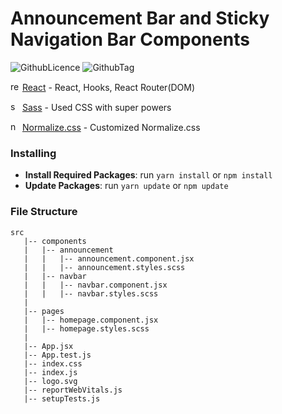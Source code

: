 # Announcement Bar and Sticky Navigation Bar Components

![GithubLicence](https://img.shields.io/github/license/damlakoksal/announcement-navbar-react)
![GithubTag](https://img.shields.io/github/v/tag/damlakoksal/announcement-navbar-react)

<img src="https://cdn.jsdelivr.net/npm/simple-icons@3.0.1/icons/react.svg" alt="reactjs" height="15" width="15" />&nbsp;[React](http://reactjs.org) - React, Hooks, React Router(DOM)

<img src="https://cdn.jsdelivr.net/npm/simple-icons@3.0.1/icons/sass.svg" alt="sass" height="15" width="15" />&nbsp;[Sass](https://sass-lang.com) - Used CSS with super powers

<img src="https://necolas.github.io/normalize.css/logo.svg" alt="normalizecss" height="15" width="15" />&nbsp;[Normalize.css](https://necolas.github.io/normalize.css/) - Customized Normalize.css

### Installing

- **Install Required Packages**: run `yarn install` or `npm install`
- **Update Packages**: run `yarn update` or `npm update`

### File Structure

```
src
   |-- components
   |   |-- announcement
   |   |   |-- announcement.component.jsx
   |   |   |-- announcement.styles.scss
   |   |-- navbar
   |   |   |-- navbar.component.jsx
   |   |   |-- navbar.styles.scss
   |
   |-- pages
   |   |-- homepage.component.jsx
   |   |-- homepage.styles.scss
   |
   |-- App.jsx
   |-- App.test.js
   |-- index.css
   |-- index.js
   |-- logo.svg
   |-- reportWebVitals.js
   |-- setupTests.js
```
